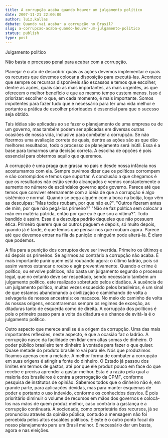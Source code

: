 ```yaml
---
title: A corrupção acaba quando houver um julgamento político
date: 2007-11-21 22:00:00
author: luiz.kallas
debate: Quando vai acabar a corrupção no Brasil?
slug: a-corrupcao-acaba-quando-houver-um-julgamento-politico
status: publish 
type: post
---
```


Julgamento político  

  

Não basta o processo penal para acabar com a corrupção.  

  

  

Planejar é o ato de descobrir quais as ações devemos implementar e quais os recursos que devemos colocar a disposição para executá-las. Acontece que sempre os recursos disponíveis são escassos e temos que escolher, dentre as ações, quais são as mais importantes, as mais urgentes, as que oferecem o melhor benefício e que ao mesmo tempo custem menos. Isso é priorizar: escolher o que, em cada momento, é mais importante. Somos impotentes para fazer tudo que é necessário para ter uma vida melhor e portanto a prática de escolher prioridades é essencial para que o sucesso seja obtido.  

  

Tais idéias são aplicadas ao se fazer o planejamento de uma empresa ou de um governo, mas também podem ser aplicadas em diversas outras ocasiões de nossa vida, inclusive para combater a corrupção. Se não fizermos uma avaliação correta de quais, dentre as ações são as que dão melhores resultados, todo o processo de planejamento será inútil. Essa é a base para tomarmos uma decisão correta. A escolha de opções é pois essencial para obtermos aquilo que queremos.  

  

A corrupção é uma praga que grassa no país e desde nossa infância nos acostumamos com ela. Sempre ouvimos dizer que os políticos corrompem e são corrompidos e temos que suportar. A conclusão a que chegamos é que os resultados não estão sendo alcançados e vemos constantemente o aumento no número de escândalos governo após governo. Parece até que temos que conviver eternamente com a idéia de que a corrupção é algo sistêmico e normal. Quando se pega alguém com a boca na botija, logo vêm as desculpas: "Mas todos roubam, por que não eu?". "Outros fizeram antes de mim, por que não pegá-los primeiro?" "Não se faz política sem colocar a mão em matéria pútrida, então por que eu é que sou a vitima?". Todo bandido é assim. Essa é a desculpa padrão daqueles que não possuem ética. Primeiro querem que os outros paguem e depois, só muito depois, quando já é tarde, é que temos que pensar nos que roubam agora. Parece até que devemos entrar na fila da punição e ninguém pode alterá-la. É claro que podemos.  

  

A fila para a punição dos corruptos deve ser invertida. Primeiro os últimos e só depois os primeiros. Se agirmos ao contrário a corrupção não acaba. É mais importante punir quem está roubando agora: o último ladrão, pois só assim vamos estancar o roubo e agir preventivamente. Quando o crime é político, ou envolve políticos, não basta um julgamento segundo o processo legal, que no entanto deve ser respeitado, sendo necessário também um julgamento político, este realizado sobretudo pelos cidadãos. A ausência de um julgamento político, muitas vezes esquecido pelos brasileiros, é um sinal de que estamos abandonando a civilização e caminhando de volta a selvageria de nossos ancestrais: os macacos. No meio do caminho de volta às nossas origens, encontraremos sempre os regimes de exceção, as ditaduras tanto de esquerda como de direita. A corrupção dos políticos é pois o primeiro passo para a volta da ditadura e a chance de evitá-la é o julgamento político.  

  

Outro aspecto que merece análise é a origem da corrupção. Uma das mais importantes reflexões, neste aspecto, é que a ocasião faz o ladrão. A corrupção nasce da facilidade em lidar com altas somas de dinheiro. O poder público brasileiro tem dinheiro à vontade para fazer o que quiser. Quase metade do produto brasileiro vai para ele. Nós que produzimos ficamos apenas com a metade. A melhor forma de combater a corrupção em suas origens é atingir a fonte do dinheiro. O Estado já passou dos limites em termos de gastos, até por que ele produz pouco em face do que recebe e precisa aprender a gastar melhor. Esta é a razão pela qual a maioria dos brasileiros é contra a prorrogação da CPMF, conforme pesquisa de institutos de opinião. Sabemos todos que o dinheiro não é, em grande parte, para aplicações devidas, mas para manter esquemas de poder e portanto o uso indevido, conforme os conhecidos desvios. É pois prioritário diminuir o volume de recursos em mãos dos governos e colocá-los nas mãos de quem produz melhor, caso contrário a gastança e a corrupção continuará. A sociedade, como proprietária dos recursos, já se pronunciou através da opinião pública, contudo a mensagem não foi percebida pelos altos escalões políticos. E este é o outro ponto focal do nosso planejamento para um Brasil melhor. É necessário dar um basta, agora e nas eleições.
